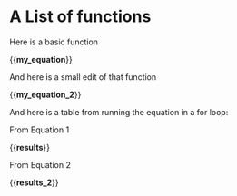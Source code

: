 # A List of functions

Here is a basic function

{{__my_equation__}}

And here is a small edit of that function

{{__my_equation_2__}}

And here is a table from running the equation in a for loop:

From Equation 1

{{__results__}}

From Equation 2

{{__results_2__}}
